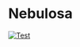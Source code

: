 # Nebulosa

[![Test](https://github.com/tiagohm/nebulosa/actions/workflows/test.yml/badge.svg)](https://github.com/tiagohm/nebulosa/actions/workflows/test.yml)

